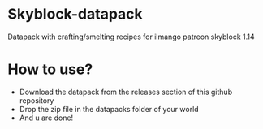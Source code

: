 # Skyblock-datapack
Datapack with crafting/smelting recipes for ilmango patreon skyblock 1.14

# How to use?
- Download the datapack from the releases section of this github repository
- Drop the zip file in the datapacks folder of your world
- And u are done!
